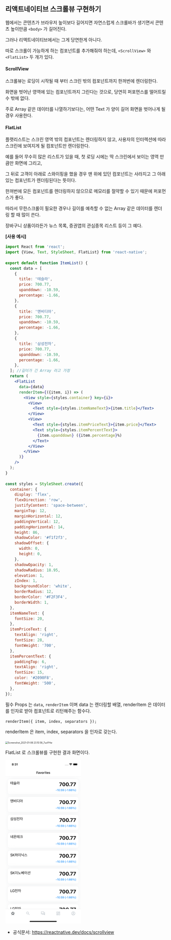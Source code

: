 ## 리액트네이티브 스크롤뷰 구현하기

웹에서는 콘텐츠가 브라우저 높이보다 길어지면 자연스럽게 스크롤바가 생기면서 콘텐츠 높이만큼 `<body>` 가 길어진다.

그러나 리액트네이티브에서는 그게 당연한게 아니다.

따로 스크롤이 가능하게 하는 컴포넌트를 추가해줘야 하는데, `<ScrollView>` 와 `<FlatList>` 두 개가 있다.



#### ScrollView

스크롤뷰는 로딩이 시작될 때 부터 스크린 밖의 컴포넌트까지 한꺼번에 렌더링한다.

화면을 벗어난 영역에 있는 컴포넌트까지 그린다는 것으로, 당연히 퍼포먼스를 떨어트릴 수 밖에 없다.

주로 Array 같은 데이터를 나열하기보다는, 어떤 Text 가 양이 길어 화면을 벗어나게 될 경우 사용한다.



#### FlatList

플랫리스트는 스크린 영역 밖의 컴포넌트는 렌더링하지 않고, 사용자의 인터렉션에 따라 스크린에 보여지게 될 컴포넌트만 렌더링한다.

예를 들어 무수히 많은 리스트가 있을 때, 첫 로딩 시에는 딱 스크린에서 보이는 영역 만큼만 화면에 그리고,

그 뒤로 고객이 아래로 스와이핑을 했을 경우 맨 위에 있던 컴포넌트는 사라지고 그 아래 있는 컴포넌트가 렌더링된다는 뜻이다.

한꺼번에 모든 컴포넌트를 렌더링하지 않으므로 메모리를 절약할 수 있기 때문에 퍼포먼스가 좋다.

따라서 무한스크롤이 필요한 경우나 길이를 예측할 수 없는 Array 같은 데이터를 렌더링 할 때 많이 쓴다.

장바구니 상품이라든가 뉴스 목록, 증권앱의 관심종목 리스트 등이 그 예다.



**[사용 예시]**

```jsx
import React from 'react';
import {View, Text, StyleSheet, FlatList} from 'react-native';

export default function ItemList() {
  const data = [
    {
      title: '테슬라',
      price: 700.77,
      upanddown: -10.59,
      percentage: -1.66,
    },
    {
      title: '엔비디아',
      price: 700.77,
      upanddown: -10.59,
      percentage: -1.66,
    },
    {
      title: '삼성전자',
      price: 700.77,
      upanddown: -10.59,
      percentage: -1.66,
    },
  ]; //길이가 긴 Array 라고 가정
  return (
    <FlatList
      data={data}
      renderItem={({item, i}) => (
        <View style={styles.container} key={i}>
          <View>
            <Text style={styles.itemNameText}>{item.title}</Text>
          </View>
          <View>
            <Text style={styles.itemPriceText}>{item.price}</Text>
            <Text style={styles.itemPercentText}>
              {item.upanddown} ({item.percentage}%)
            </Text>
          </View>
        </View>
      )}
    />
  );
}

const styles = StyleSheet.create({
  container: {
    display: 'flex',
    flexDirection: 'row',
    justifyContent: 'space-between',
    marginTop: 12,
    marginHorizontal: 12,
    paddingVertical: 12,
    paddingHorizontal: 14,
    height: 86,
    shadowColor: '#f1f2f3',
    shadowOffset: {
      width: 0,
      height: 0,
    },
    shadowOpacity: 1,
    shadowRadius: 18.95,
    elevation: 1,
    zIndex: 1,
    backgroundColor: 'white',
    borderRadius: 12,
    borderColor: '#F2F3F4',
    borderWidth: 1,
  },
  itemNameText: {
    fontSize: 20,
  },
  itemPriceText: {
    textAlign: 'right',
    fontSize: 28,
    fontWeight: '700',
  },
  itemPercentText: {
    paddingTop: 6,
    textAlign: 'right',
    fontSize: 15,
    color: '#2090F8',
    fontWeight: '500',
  },
});
```



필수 Props 는 `data`, `renderItem` 이며 data 는 렌더링할 배열, renderItem 은 데이터를 인자로 받아 컴포넌트로 리턴해주는 함수다.

`renderItem({ item, index, separators });`

renderItem 은 item, index, separators 을 인자로 갖는다.

<img src="/Users/yuriahn/TIL/images/Screenshot_2021-01-06 23.10.58_7uoYHw.png" alt="Screenshot_2021-01-06 23.10.58_7uoYHw" style="zoom:50%;" />



FlatList 로 스크롤뷰를 구현한 결과 화면이다.

<img src="https://github.com/uu29/TIL/blob/main/images/Simulator%20Screen%20Shot%20-%20iPhone%2011%20-%202021-01-07%20at%2020.31.35.png?raw=true" style="zoom:50%;" />



- 공식문서: https://reactnative.dev/docs/scrollview
